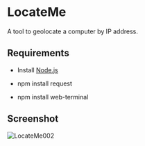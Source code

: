 # LocateMe
A tool to geolocate a computer by IP address.

## Requirements
* Install [Node.js](https://nodejs.org/en/download/)

* npm install request

* npm install web-terminal

## Screenshot
![LocateMe002](https://user-images.githubusercontent.com/32968460/43135331-55a7463a-8f45-11e8-86a2-ef4b454c93b8.png)
